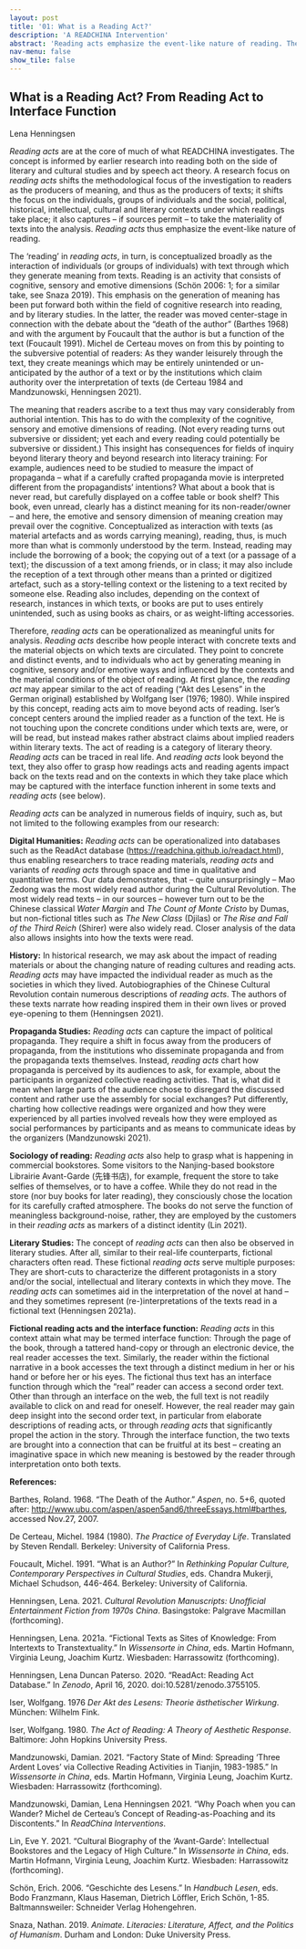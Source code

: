 ```yaml
---
layout: post
title: '01: What is a Reading Act?'
description: 'A READCHINA Intervention'
abstract: 'Reading acts emphasize the event-like nature of reading. They are proposed as concept of research which focuses on the individual readers, groups of readers and the social, political, historical, intellectual, cultural and literary contexts under which readings take place; it also captures – if sources permit – to take the materiality of texts into the analysis.'
nav-menu: false
show_tile: false
---
```


## What is a Reading Act? From Reading Act to Interface Function

Lena Henningsen

*Reading acts* are at the core of much of what READCHINA investigates. The concept is informed by earlier research into reading both on the side of literary and cultural studies and by speech act theory. A research focus on *reading acts* shifts the methodological focus of the investigation to readers as the producers of meaning, and thus as the producers of texts; it shifts the focus on the individuals, groups of individuals and the social, political, historical, intellectual, cultural and literary contexts under which readings take place; it also captures – if sources permit – to take the materiality of texts into the analysis. *Reading acts* thus emphasize the event-like nature of reading. 

The ‘reading’ in *reading acts*, in turn, is conceptualized broadly as the interaction of individuals (or groups of individuals) with text through which they generate meaning from texts. Reading is an activity that consists of cognitive, sensory and emotive dimensions (Schön 2006: 1; for a similar take, see Snaza 2019). This emphasis on the generation of meaning has been put forward both within the field of cognitive research into reading, and by literary studies. In the latter, the reader was moved center-stage in connection with the debate about the “death of the author” (Barthes 1968) and with the argument by Foucault that the author is but a function of the text (Foucault 1991). Michel de Certeau moves on from this by pointing to the subversive potential of readers: As they wander leisurely through the text, they create meanings which may be entirely unintended or un-anticipated by the author of a text or by the institutions which claim authority over the interpretation of texts (de Certeau 1984 and Mandzunowski, Henningsen 2021). 

The meaning that readers ascribe to a text thus may vary considerably from authorial intention. This has to do with the complexity of the cognitive, sensory and emotive dimensions of reading. (Not every reading turns out subversive or dissident; yet each and every reading could potentially be subversive or dissident.) This insight has consequences for fields of inquiry beyond literary theory and beyond research into literacy training: For example, audiences need to be studied to measure the impact of propaganda – what if a carefully crafted propaganda movie is interpreted different from the propagandists’ intentions? What about a book that is never read, but carefully displayed on a coffee table or book shelf? This book, even unread, clearly has a distinct meaning for its non-reader/owner – and here, the emotive and sensory dimension of meaning creation may prevail over the cognitive. Conceptualized as interaction with texts (as material artefacts and as words carrying meaning), reading, thus, is much more than what is commonly understood by the term. Instead, reading may include the borrowing of a book; the copying out of a text (or a passage of a text); the discussion of a text among friends, or in class; it may also include the reception of a text through other means than a printed or digitized artefact, such as a story-telling context or the listening to a text recited by someone else. Reading also includes, depending on the context of research, instances in which texts, or books are put to uses entirely unintended, such as using books as chairs, or as weight-lifting accessories. 

Therefore, *reading acts* can be operationalized as meaningful units for analysis. *Reading acts* describe how people interact with concrete texts and the material objects on which texts are circulated. They point to concrete and distinct events, and to individuals who act by generating meaning in cognitive, sensory and/or emotive ways and influenced by the contexts and the material conditions of the object of reading. At first glance, the *reading act* may appear similar to the act of reading (“Akt des Lesens” in the German original) established by Wolfgang Iser (1976; 1980). While inspired by this concept, reading acts aim to move beyond acts of reading. Iser’s concept centers around the implied reader as a function of the text. He is not touching upon the concrete conditions under which texts are, were, or will be read, but instead makes rather abstract claims about implied readers within literary texts. The act of reading is a category of literary theory. *Reading acts* can be traced in real life. And *reading acts* look beyond the text, they also offer to grasp how readings acts and reading agents impact back on the texts read and on the contexts in which they take place which may be captured with the interface function inherent in some texts and *reading acts* (see below).

*Reading acts* can be analyzed in numerous fields of inquiry, such as, but not limited to the following examples from our research: 

**Digital Humanities:** *Reading acts* can be operationalized into databases such as the ReadAct database (https://readchina.github.io/readact.html), thus enabling researchers to trace reading materials, *reading acts* and variants of *reading acts* through space and time in qualitative and quantitative terms. Our data demonstrates, that – quite unsurprisingly – Mao Zedong was the most widely read author during the Cultural Revolution. The most widely read texts – in our sources – however turn out to be the Chinese classical *Water Margin* and *The Count of Monte Cristo* by Dumas, but non-fictional titles such as *The New Class* (Djilas) or *The Rise and Fall of the Third Reich* (Shirer) were also widely read. Closer analysis of the data also allows insights into how the texts were read.

**History:** In historical research, we may ask about the impact of reading materials or about the changing nature of reading cultures and reading acts. *Reading acts* may have impacted the individual reader as much as the societies in which they lived. Autobiographies of the Chinese Cultural Revolution contain numerous descriptions of *reading acts*. The authors of these texts narrate how reading inspired them in their own lives or proved eye-opening to them (Henningsen 2021). 

**Propaganda Studies:** *Reading acts* can capture the impact of political propaganda. They require a shift in focus away from the producers of propaganda, from the institutions who disseminate propaganda and from the propaganda texts themselves. Instead, *reading acts* chart how propaganda is perceived by its audiences to ask, for example, about the participants in organized collective reading activities. That is, what did it mean when large parts of the audience chose to disregard the discussed content and rather use the assembly for social exchanges? Put differently, charting how collective readings were organized and how they were experienced by all parties involved reveals how they were employed as social performances by participants and as means to communicate ideas by the organizers (Mandzunowski 2021).

**Sociology of reading:** *Reading acts* also help to grasp what is happening in commercial bookstores. Some visitors to the Nanjing-based bookstore Librairie Avant-Garde (先锋书店), for example, frequent the store to take selfies of themselves, or to have a coffee. While they do not read in the store (nor buy books for later reading), they consciously chose the location for its carefully crafted atmosphere. The books do not serve the function of meaningless background-noise, rather, they are employed by the customers in their *reading acts* as markers of a distinct identity (Lin 2021). 

**Literary Studies:** The concept of *reading acts* can then also be observed in literary studies. After all, similar to their real-life counterparts, fictional characters often read. These fictional *reading acts* serve multiple purposes: They are short-cuts to characterize the different protagonists in a story and/or the social, intellectual and literary contexts in which they move. The *reading acts* can sometimes aid in the interpretation of the novel at hand – and they sometimes represent (re-)interpretations of the texts read in a fictional text (Henningsen 2021a). 

**Fictional reading acts and the interface function:** *Reading acts* in this context attain what may be termed interface function: Through the page of the book, through a tattered hand-copy or through an electronic device, the real reader accesses the text. Similarly, the reader within the fictional narrative in a book accesses the text through a distinct medium in her or his hand or before her or his eyes. The fictional thus text has an interface function through which the “real” reader can access a second order text. Other than through an interface on the web, the full text is not readily available to click on and read for oneself. However, the real reader may gain deep insight into the second order text, in particular from elaborate descriptions of reading acts, or through *reading acts* that significantly propel the action in the story. Through the interface function, the two texts are brought into a connection that can be fruitful at its best – creating an imaginative space in which new meaning is bestowed by the reader through interpretation onto both texts. 

**References:**

Barthes, Roland. 1968. “The Death of the Author.” *Aspen*, no. 5+6, quoted after: http://www.ubu.com/aspen/aspen5and6/threeEssays.html#barthes, accessed Nov.27, 2007.

De Certeau, Michel. 1984 (1980). *The Practice of Everyday Life*. Translated by Steven Rendall. Berkeley: University of California Press.

Foucault, Michel. 1991. “What is an Author?” In *Rethinking Popular Culture, Contemporary Perspectives in Cultural Studies*, eds. Chandra Mukerji, Michael Schudson, 446-464. Berkeley: University of California.

Henningsen, Lena. 2021. *Cultural Revolution Manuscripts: Unofficial Entertainment Fiction from 1970s China*. Basingstoke: Palgrave Macmillan (forthcoming).

Henningsen, Lena. 2021a. “Fictional Texts as Sites of Knowledge: From Intertexts to Transtextuality.” In *Wissensorte in China*, eds. Martin Hofmann, Virginia Leung, Joachim Kurtz. Wiesbaden: Harrassowitz (forthcoming).

Henningsen, Lena Duncan Paterso. 2020. “ReadAct: Reading Act Database.” In *Zenodo*, April 16, 2020. doi:10.5281/zenodo.3755105. 

Iser, Wolfgang. 1976 *Der Akt des Lesens: Theorie ästhetischer Wirkung*. München: Wilhelm Fink.

Iser, Wolfgang. 1980. *The Act of Reading: A Theory of Aesthetic Response*. Baltimore: John Hopkins University Press.

Mandzunowski, Damian. 2021. “Factory State of Mind: Spreading ‘Three Ardent Loves’ via Collective Reading Activities in Tianjin, 1983-1985.” In *Wissensorte in China*, eds. Martin Hofmann, Virginia Leung, Joachim Kurtz. Wiesbaden: Harrassowitz (forthcoming).

Mandzunowski, Damian, Lena Henningsen 2021. “Why Poach when you can Wander? Michel de Certeau’s Concept of Reading-as-Poaching and its Discontents.” In *ReadChina Interventions*.

Lin, Eve Y. 2021. “Cultural Biography of the ‘Avant-Garde’: Intellectual Bookstores and the Legacy of High Culture.” In *Wissensorte in China*, eds. Martin Hofmann, Virginia Leung, Joachim Kurtz. Wiesbaden: Harrassowitz (forthcoming).

Schön, Erich. 2006. “Geschichte des Lesens.” In *Handbuch Lesen*, eds. Bodo Franzmann, Klaus Haseman, Dietrich Löffler, Erich Schön, 1-85. Baltmannsweiler: Schneider Verlag Hohengehren.

Snaza, Nathan. 2019. *Animate. Literacies: Literature, Affect, and the Politics of Humanism*. Durham and London: Duke University Press.


